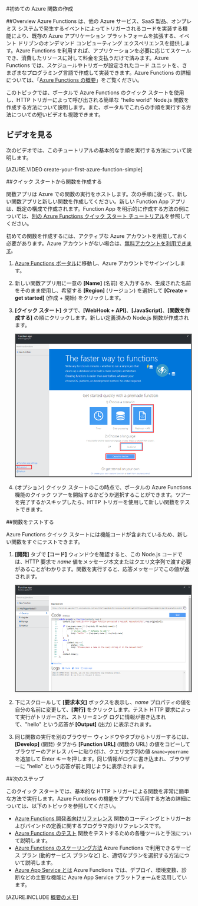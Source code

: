 <properties
   pageTitle="初めての Azure 関数の作成 | Microsoft Azure"
   description="初めての Azure 関数、つまりサーバー不要のアプリケーションを 2 分以内に作成します。"
   services="functions"
   documentationCenter="na"
   authors="ggailey777"
   manager="erikre"
   editor=""
   tags=""
/>

<tags
   ms.service="functions"
   ms.devlang="multiple"
   ms.topic="hero-article"
   ms.tgt_pltfrm="multiple"
   ms.workload="na"
   ms.date="09/08/2016"
   ms.author="glenga"/>

#初めての Azure 関数の作成

##Overview
Azure Functions は、他の Azure サービス、SaaS 製品、オンプレミス システムで発生するイベントによってトリガーされるコードを実装する機能により、既存の Azure アプリケーション プラットフォームを拡張する、イベント ドリブンのオンデマンド コンピューティング エクスペリエンスを提供します。Azure Functions を利用すれば、アプリケーションを必要に応じてスケールでき、消費したリソースに対して料金を支払うだけで済みます。Azure Functions では、スケジュールやトリガーが設定されたコード ユニットを、さまざまなプログラミング言語で作成して実装できます。Azure Functions の詳細については、「[Azure Functions の概要](functions-overview.md)」をご覧ください。

このトピックでは、ポータルで Azure Functions のクイック スタートを使用し、HTTP トリガーによって呼び出される簡単な "hello world" Node.js 関数を作成する方法について説明します。また、ポータルでこれらの手順を実行する方法についての短いビデオも視聴できます。

## ビデオを見る

次のビデオでは、このチュートリアルの基本的な手順を実行する方法について説明します。

[AZURE.VIDEO create-your-first-azure-function-simple]

##クイック スタートから関数を作成する

関数アプリは Azure での関数の実行をホストします。次の手順に従って、新しい関数アプリと新しい関数を作成してください。新しい Function App アプリは、既定の構成で作成されます。Function App を明示的に作成する方法の例については、[別の Azure Functions クイック スタート チュートリアル](functions-create-first-azure-function-azure-portal.md)を参照してください。

初めての関数を作成するには、アクティブな Azure アカウントを用意しておく必要があります。Azure アカウントがない場合は、[無料アカウントを利用できます](https://azure.microsoft.com/free/)。

1. [Azure Functions ポータル](https://functions.azure.com/signin)に移動し、Azure アカウントでサインインします。

2. 新しい関数アプリ用に一意の **[Name]** (名前) を入力するか、生成された名前をそのまま使用し、希望する **[Region]** (リージョン) を選択して **[Create + get started]** (作成 + 開始) をクリックします。

3. **[クイック スタート]** タブで、**[WebHook + API]**、**[JavaScript]**、**[関数を作成する]** の順にクリックします。新しい定義済みの Node.js 関数が作成されます。

	![](./media/functions-create-first-azure-function/function-app-quickstart-node-webhook.png)

4. (オプション) クイック スタートのこの時点で、ポータルの Azure Functions 機能のクイック ツアーを開始するかどうか選択することができます。ツアーを完了するかスキップしたら、HTTP トリガーを使用して新しい関数をテストできます。

##関数をテストする

Azure Functions クイック スタートには機能コードが含まれているため、新しい関数をすぐにテストできます。

1. **[開発]** タブで **[コード]** ウィンドウを確認すると、この Node.js コードでは、HTTP 要求で *name* 値をメッセージ本文またはクエリ文字列で渡す必要があることがわかります。関数を実行すると、応答メッセージでこの値が返されます。

	![](./media/functions-create-first-azure-function/function-app-develop-tab-testing.png)

2. 下にスクロールして **[要求本文]** ボックスを表示し、*name* プロパティの値を自分の名前に変更して、**[実行]** をクリックします。テスト HTTP 要求によって実行がトリガーされ、ストリーミング ログに情報が書き込まれて、"hello" という応答が **[Output]** (出力) に表示されます。

3. 同じ関数の実行を別のブラウザー ウィンドウやタブからトリガーするには、**[Develop]** (開発) タブから **[Function URL]** (関数の URL) の値をコピーしてブラウザーのアドレス バーに貼り付け、クエリ文字列の値 `&name=yourname` を追加して Enter キーを押します。同じ情報がログに書き込まれ、ブラウザーに "hello" という応答が前と同じように表示されます。

##次のステップ

このクイック スタートでは、基本的な HTTP トリガーによる関数を非常に簡単な方法で実行します。Azure Functions の機能をアプリで活用する方法の詳細については、以下のトピックを参照してください。

+ [Azure Functions 開発者向けリファレンス](functions-reference.md) 関数のコーディングとトリガーおよびバインドの定義に関するプログラマ向けリファレンスです。
+ [Azure Functions のテスト](functions-test-a-function.md) 関数をテストするための各種ツールと手法について説明します。
+ [Azure Functions のスケーリング方法](functions-scale.md) Azure Functions で利用できるサービス プラン (動的サービス プランなど) と、適切なプランを選択する方法について説明します。
+ [Azure App Service とは](../app-service/app-service-value-prop-what-is.md) Azure Functions では、デプロイ、環境変数、診断などの主要な機能に Azure App Service プラットフォームを活用しています。

[AZURE.INCLUDE [概要のメモ](../../includes/functions-get-help.md)]

<!---HONumber=AcomDC_0914_2016-->